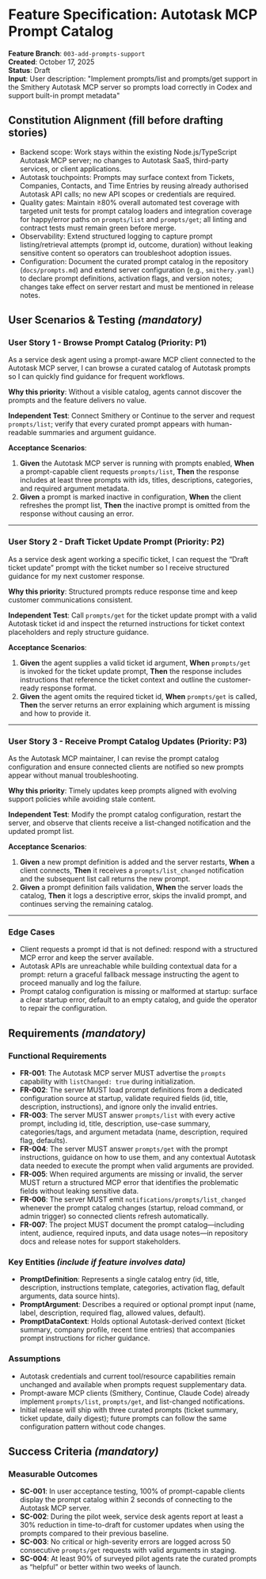 # Feature Specification: Autotask MCP Prompt Catalog

**Feature Branch**: `003-add-prompts-support`  
**Created**: October 17, 2025  
**Status**: Draft  
**Input**: User description: "Implement prompts/list and prompts/get support in the Smithery Autotask MCP server so prompts load correctly in Codex and support built-in prompt metadata"

## Constitution Alignment (fill before drafting stories)

- Backend scope: Work stays within the existing Node.js/TypeScript Autotask MCP server; no changes to Autotask SaaS, third-party services, or client applications.  
- Autotask touchpoints: Prompts may surface context from Tickets, Companies, Contacts, and Time Entries by reusing already authorised Autotask API calls; no new API scopes or credentials are required.  
- Quality gates: Maintain ≥80% overall automated test coverage with targeted unit tests for prompt catalog loaders and integration coverage for happy/error paths on `prompts/list` and `prompts/get`; all linting and contract tests must remain green before merge.  
- Observability: Extend structured logging to capture prompt listing/retrieval attempts (prompt id, outcome, duration) without leaking sensitive content so operators can troubleshoot adoption issues.  
- Configuration: Document the curated prompt catalog in the repository (`docs/prompts.md`) and extend server configuration (e.g., `smithery.yaml`) to declare prompt definitions, activation flags, and version notes; changes take effect on server restart and must be mentioned in release notes.

## User Scenarios & Testing *(mandatory)*

### User Story 1 - Browse Prompt Catalog (Priority: P1)

As a service desk agent using a prompt-aware MCP client connected to the Autotask MCP server, I can browse a curated catalog of Autotask prompts so I can quickly find guidance for frequent workflows.

**Why this priority**: Without a visible catalog, agents cannot discover the prompts and the feature delivers no value.

**Independent Test**: Connect Smithery or Continue to the server and request `prompts/list`; verify that every curated prompt appears with human-readable summaries and argument guidance.

**Acceptance Scenarios**:

1. **Given** the Autotask MCP server is running with prompts enabled, **When** a prompt-capable client requests `prompts/list`, **Then** the response includes at least three prompts with ids, titles, descriptions, categories, and required argument metadata.  
2. **Given** a prompt is marked inactive in configuration, **When** the client refreshes the prompt list, **Then** the inactive prompt is omitted from the response without causing an error.

---

### User Story 2 - Draft Ticket Update Prompt (Priority: P2)

As a service desk agent working a specific ticket, I can request the “Draft ticket update” prompt with the ticket number so I receive structured guidance for my next customer response.

**Why this priority**: Structured prompts reduce response time and keep customer communications consistent.

**Independent Test**: Call `prompts/get` for the ticket update prompt with a valid Autotask ticket id and inspect the returned instructions for ticket context placeholders and reply structure guidance.

**Acceptance Scenarios**:

1. **Given** the agent supplies a valid ticket id argument, **When** `prompts/get` is invoked for the ticket update prompt, **Then** the response includes instructions that reference the ticket context and outline the customer-ready response format.  
2. **Given** the agent omits the required ticket id, **When** `prompts/get` is called, **Then** the server returns an error explaining which argument is missing and how to provide it.

---

### User Story 3 - Receive Prompt Catalog Updates (Priority: P3)

As the Autotask MCP maintainer, I can revise the prompt catalog configuration and ensure connected clients are notified so new prompts appear without manual troubleshooting.

**Why this priority**: Timely updates keep prompts aligned with evolving support policies while avoiding stale content.

**Independent Test**: Modify the prompt catalog configuration, restart the server, and observe that clients receive a list-changed notification and the updated prompt list.

**Acceptance Scenarios**:

1. **Given** a new prompt definition is added and the server restarts, **When** a client connects, **Then** it receives a `prompts/list_changed` notification and the subsequent list call returns the new prompt.  
2. **Given** a prompt definition fails validation, **When** the server loads the catalog, **Then** it logs a descriptive error, skips the invalid prompt, and continues serving the remaining catalog.

---

### Edge Cases

- Client requests a prompt id that is not defined: respond with a structured MCP error and keep the server available.  
- Autotask APIs are unreachable while building contextual data for a prompt: return a graceful fallback message instructing the agent to proceed manually and log the failure.  
- Prompt catalog configuration is missing or malformed at startup: surface a clear startup error, default to an empty catalog, and guide the operator to repair the configuration.

## Requirements *(mandatory)*

### Functional Requirements

- **FR-001**: The Autotask MCP server MUST advertise the `prompts` capability with `listChanged: true` during initialization.  
- **FR-002**: The server MUST load prompt definitions from a dedicated configuration source at startup, validate required fields (id, title, description, instructions), and ignore only the invalid entries.  
- **FR-003**: The server MUST answer `prompts/list` with every active prompt, including id, title, description, use-case summary, categories/tags, and argument metadata (name, description, required flag, defaults).  
- **FR-004**: The server MUST answer `prompts/get` with the prompt instructions, guidance on how to use them, and any contextual Autotask data needed to execute the prompt when valid arguments are provided.  
- **FR-005**: When required arguments are missing or invalid, the server MUST return a structured MCP error that identifies the problematic fields without leaking sensitive data.  
- **FR-006**: The server MUST emit `notifications/prompts/list_changed` whenever the prompt catalog changes (startup, reload command, or admin trigger) so connected clients refresh automatically.  
- **FR-007**: The project MUST document the prompt catalog—including intent, audience, required inputs, and data usage notes—in repository docs and release notes for support stakeholders.

### Key Entities *(include if feature involves data)*

- **PromptDefinition**: Represents a single catalog entry (id, title, description, instructions template, categories, activation flag, default arguments, data source hints).  
- **PromptArgument**: Describes a required or optional prompt input (name, label, description, required flag, allowed values, default).  
- **PromptDataContext**: Holds optional Autotask-derived context (ticket summary, company profile, recent time entries) that accompanies prompt instructions for richer guidance.

### Assumptions

- Autotask credentials and current tool/resource capabilities remain unchanged and available when prompts request supplementary data.  
- Prompt-aware MCP clients (Smithery, Continue, Claude Code) already implement `prompts/list`, `prompts/get`, and list-changed notifications.  
- Initial release will ship with three curated prompts (ticket summary, ticket update, daily digest); future prompts can follow the same configuration pattern without code changes.

## Success Criteria *(mandatory)*

### Measurable Outcomes

- **SC-001**: In user acceptance testing, 100% of prompt-capable clients display the prompt catalog within 2 seconds of connecting to the Autotask MCP server.  
- **SC-002**: During the pilot week, service desk agents report at least a 30% reduction in time-to-draft for customer updates when using the prompts compared to their previous baseline.  
- **SC-003**: No critical or high-severity errors are logged across 50 consecutive `prompts/get` requests with valid arguments in staging.  
- **SC-004**: At least 90% of surveyed pilot agents rate the curated prompts as “helpful” or better within two weeks of launch.

